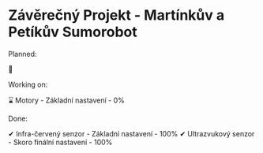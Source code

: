 # Závěrečný Projekt - Martínkův a Petíkův Sumorobot

Planned:

🎯

Working on:

⌛ Motory - Základní nastavení - 0%

Done:

✔ Infra-červený senzor - Základní nastavení - 100%
✔ Ultrazvukový senzor - Skoro finální nastavení - 100%


